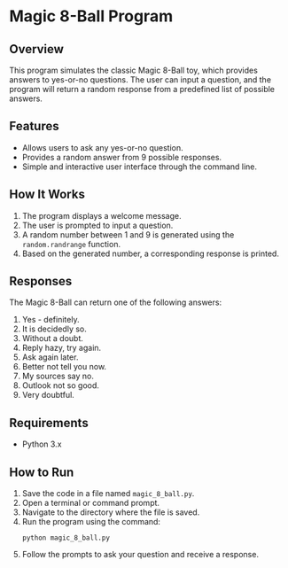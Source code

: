 # Magic 8-Ball Program

## Overview
This program simulates the classic Magic 8-Ball toy, which provides answers to yes-or-no questions. The user can input a question, and the program will return a random response from a predefined list of possible answers.

## Features
- Allows users to ask any yes-or-no question.
- Provides a random answer from 9 possible responses.
- Simple and interactive user interface through the command line.

## How It Works
1. The program displays a welcome message.
2. The user is prompted to input a question.
3. A random number between 1 and 9 is generated using the `random.randrange` function.
4. Based on the generated number, a corresponding response is printed.

## Responses
The Magic 8-Ball can return one of the following answers:
1. Yes - definitely.
2. It is decidedly so.
3. Without a doubt.
4. Reply hazy, try again.
5. Ask again later.
6. Better not tell you now.
7. My sources say no.
8. Outlook not so good.
9. Very doubtful.

## Requirements
- Python 3.x

## How to Run
1. Save the code in a file named `magic_8_ball.py`.
2. Open a terminal or command prompt.
3. Navigate to the directory where the file is saved.
4. Run the program using the command:
   ```
   python magic_8_ball.py
   ```
5. Follow the prompts to ask your question and receive a response.
